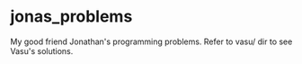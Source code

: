 # jonas_problems
My good friend Jonathan's programming problems. Refer to vasu/ dir to see Vasu's solutions. 
